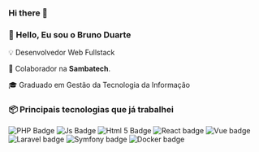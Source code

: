 ### Hi there 👋

### 👋 Hello, Eu sou o Bruno Duarte

💡 Desenvolvedor Web Fullstack

🐝 Colaborador na **Sambatech**.

🎓 Graduado em Gestão da Tecnologia da Informação

<!-- ### ✔ Github Stats
![Profile Stats](https://github-readme-stats.vercel.app/api?username=brduarte&show_icons=true)
-->

### 📦 Principais tecnologias que já trabalhei

![PHP Badge](https://img.shields.io/badge/-PHP-777BB4?style=for-the-badge&logo=Php&logoColor=white)
![Js Badge](https://img.shields.io/badge/-JavaScript-F7DF1E?style=for-the-badge&logo=Javascript&logoColor=222)
![Html 5 Badge](https://img.shields.io/badge/-HTML5-E34F26?style=for-the-badge&logo=html5&logoColor=fff)
![React badge](https://img.shields.io/badge/-React-61DAFB?style=for-the-badge&logo=React&logoColor=222&)
![Vue badge](https://img.shields.io/badge/-Vue-4FC08D?style=for-the-badge&logo=Vue.JS&logoColor=FFF)
![Laravel badge](https://img.shields.io/badge/-Laravel-FF2D20?style=for-the-badge&logo=Laravel&logoColor=FFF&)
![Symfony badge](https://img.shields.io/badge/-Symfony-ddd?style=for-the-badge&logo=Symfony&logoColor=black&)
![Docker badge](https://img.shields.io/badge/-Docker-329DEC?style=for-the-badge&logo=Docker&logoColor=ddd&)





<!--
**brduarte/brduarte** is a ✨ _special_ ✨ repository because its `README.md` (this file) appears on your GitHub profile.

- 🔭 I’m currently working on ...
- 🌱 I’m currently learning ...
- 👯 I’m looking to collaborate on ...
- 🤔 I’m looking for help with ...
- 💬 Ask me about ...
- 📫 How to reach me: ...
- 😄 Pronouns: ...
- ⚡ Fun fact: ...
-->
